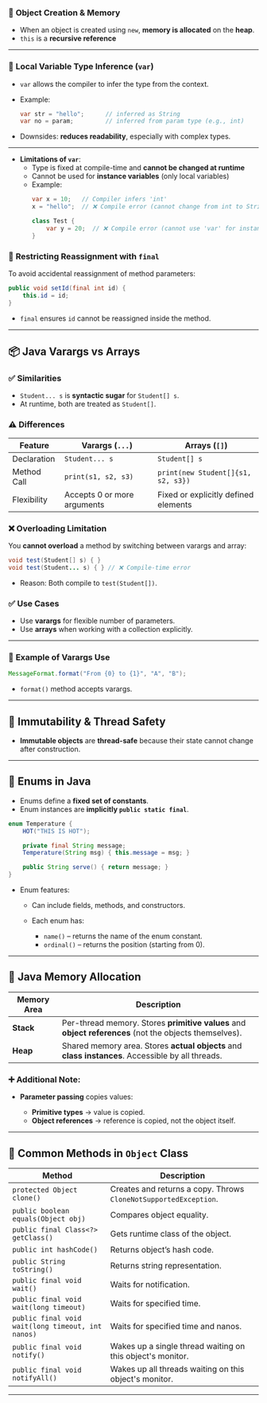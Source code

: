 ### 🔹 **Object Creation & Memory**

* When an object is created using `new`, **memory is allocated** on the **heap**.
* `this` is a **recursive reference**

---

### 🔹 **Local Variable Type Inference (`var`)**

* `var` allows the compiler to infer the type from the context.
* Example:

  ```java
  var str = "hello";      // inferred as String
  var no = param;         // inferred from param type (e.g., int)
  ```
* Downsides: **reduces readability**, especially with complex types.

---
* **Limitations of `var`**:
  * Type is fixed at compile-time and **cannot be changed at runtime**
  * Cannot be used for **instance variables** (only local variables)
  * Example:
    ```java
    var x = 10;   // Compiler infers 'int'
    x = "hello";  // ❌ Compile error (cannot change from int to String)
    
    class Test {
        var y = 20;  // ❌ Compile error (cannot use 'var' for instance variables)
    }
    ```

### 🔹 **Restricting Reassignment with `final`**

To avoid accidental reassignment of method parameters:

```java
public void setId(final int id) {
    this.id = id;
}
```

* `final` ensures `id` cannot be reassigned inside the method.

---

## 📦 **Java Varargs vs Arrays**

### ✅ **Similarities**

* `Student... s` is **syntactic sugar** for `Student[] s`.
* At runtime, both are treated as `Student[]`.

### ⚠️ **Differences**

| Feature     | Varargs (`...`)             | Arrays (`[]`)                        |
| ----------- | --------------------------- | ------------------------------------ |
| Declaration | `Student... s`              | `Student[] s`                        |
| Method Call | `print(s1, s2, s3)`         | `print(new Student[]{s1, s2, s3})`   |
| Flexibility | Accepts 0 or more arguments | Fixed or explicitly defined elements |

### ❌ **Overloading Limitation**

You **cannot overload** a method by switching between varargs and array:

```java
void test(Student[] s) { }
void test(Student... s) { } // ❌ Compile-time error
```

* Reason: Both compile to `test(Student[])`.

### ✅ **Use Cases**

* Use **varargs** for flexible number of parameters.
* Use **arrays** when working with a collection explicitly.

---

### 🔸 **Example of Varargs Use**

```java
MessageFormat.format("From {0} to {1}", "A", "B");
```

* `format()` method accepts varargs.

---

## 🚦 **Immutability & Thread Safety**

* **Immutable objects** are **thread-safe** because their state cannot change after construction.

---

## 📘 **Enums in Java**

* Enums define a **fixed set of constants**.
* Enum instances are **implicitly `public static final`**.

```java
enum Temperature {
    HOT("THIS IS HOT");

    private final String message;
    Temperature(String msg) { this.message = msg; }

    public String serve() { return message; }
}
```

* Enum features:

  * Can include fields, methods, and constructors.
  * Each enum has:

    * `name()` – returns the name of the enum constant.
    * `ordinal()` – returns the position (starting from 0).

---

## 💾 **Java Memory Allocation**

| Memory Area | Description                                                                                            |
| ----------- | ------------------------------------------------------------------------------------------------------ |
| **Stack**   | Per-thread memory. Stores **primitive values** and **object references** (not the objects themselves). |
| **Heap**    | Shared memory area. Stores **actual objects** and **class instances**. Accessible by all threads.      |

### ➕ Additional Note:

* **Parameter passing** copies values:

  * **Primitive types** → value is copied.
  * **Object references** → reference is copied, not the object itself.

---

## 🔧 **Common Methods in `Object` Class**

| Method                                            | Description                                                      |
| ------------------------------------------------- | ---------------------------------------------------------------- |
| `protected Object clone()`                        | Creates and returns a copy. Throws `CloneNotSupportedException`. |
| `public boolean equals(Object obj)`               | Compares object equality.                                        |
| `public final Class<?> getClass()`                | Gets runtime class of the object.                                |
| `public int hashCode()`                           | Returns object’s hash code.                                      |
| `public String toString()`                        | Returns string representation.                                   |
| `public final void wait()`                        | Waits for notification.                                          |
| `public final void wait(long timeout)`            | Waits for specified time.                                        |
| `public final void wait(long timeout, int nanos)` | Waits for specified time and nanos.                              |
| `public final void notify()`                      | Wakes up a single thread waiting on this object's monitor.       |
| `public final void notifyAll()`                   | Wakes up all threads waiting on this object's monitor.           |

---